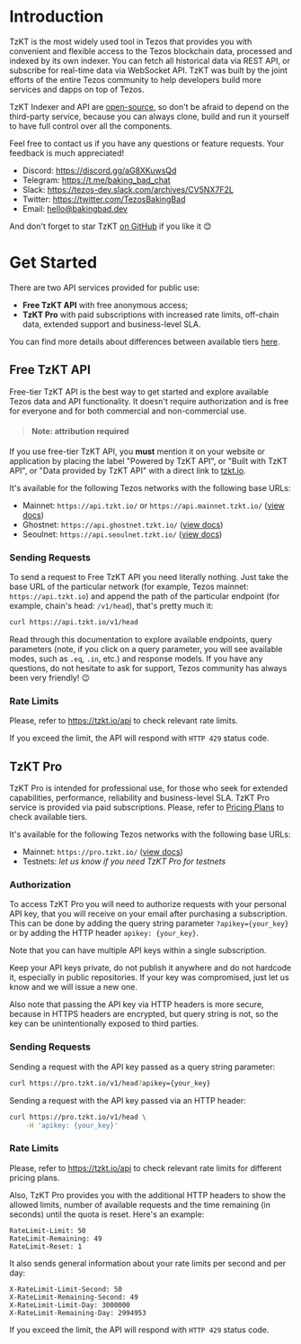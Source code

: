 ﻿# Introduction

TzKT is the most widely used tool in Tezos that provides you with convenient and flexible access to the Tezos blockchain data, processed and indexed by its own indexer. 
You can fetch all historical data via REST API, or subscribe for real-time data via WebSocket API. TzKT was built by the joint efforts of the entire Tezos community 
to help developers build more services and dapps on top of Tezos.

TzKT Indexer and API are [open-source](https://github.com/baking-bad/tzkt), so don't be afraid to depend on the third-party service,
because you can always clone, build and run it yourself to have full control over all the components.

Feel free to contact us if you have any questions or feature requests.
Your feedback is much appreciated!

- Discord: https://discord.gg/aG8XKuwsQd
- Telegram: https://t.me/baking_bad_chat
- Slack: https://tezos-dev.slack.com/archives/CV5NX7F2L
- Twitter: https://twitter.com/TezosBakingBad
- Email: hello@bakingbad.dev

And don't forget to star TzKT [on GitHub](https://github.com/baking-bad/tzkt) if you like it 😊

# Get Started

There are two API services provided for public use:
- **Free TzKT API** with free anonymous access;
- **TzKT Pro** with paid subscriptions with increased rate limits, off-chain data, extended support and business-level SLA.

You can find more details about differences between available tiers [here](https://tzkt.io/api).

## Free TzKT API

Free-tier TzKT API is the best way to get started and explore available Tezos data and API functionality.
It doesn't require authorization and is free for everyone and for both commercial and non-commercial use.

> #### Note: attribution required
If you use free-tier TzKT API, you **must** mention it on your website or application by placing the label
"Powered by TzKT API", or "Built with TzKT API", or "Data provided by TzKT API" with a direct link to [tzkt.io](https://tzkt.io).

It's available for the following Tezos networks with the following base URLs:

- Mainnet: `https://api.tzkt.io/` or `https://api.mainnet.tzkt.io/` ([view docs](https://api.tzkt.io))
- Ghostnet: `https://api.ghostnet.tzkt.io/` ([view docs](https://api.ghostnet.tzkt.io))
- Seoulnet: `https://api.seoulnet.tzkt.io/` ([view docs](https://api.seoulnet.tzkt.io))

### Sending Requests

To send a request to Free TzKT API you need literally nothing. Just take the base URL of the particular network
(for example, Tezos mainnet: `https://api.tzkt.io`) and append the path of the particular endpoint
(for example, chain's head: `/v1/head`), that's pretty much it: 

```bash
curl https://api.tzkt.io/v1/head
```

Read through this documentation to explore available endpoints, query parameters
(note, if you click on a query parameter, you will see available modes, such as `.eq`, `.in`, etc.)
and response models. If you have any questions, do not hesitate to ask for support, Tezos community has always been very friendly! 😉

### Rate Limits

Please, refer to https://tzkt.io/api to check relevant rate limits.

If you exceed the limit, the API will respond with `HTTP 429` status code.

## TzKT Pro

TzKT Pro is intended for professional use, for those who seek for extended capabilities, performance, reliability and business-level SLA.
TzKT Pro service is provided via paid subscriptions. Please, refer to [Pricing Plans](https://tzkt.io/api) to check available tiers.

It's available for the following Tezos networks with the following base URLs:

- Mainnet: `https://pro.tzkt.io/` ([view docs](https://api.tzkt.io))
- Testnets: *let us know if you need TzKT Pro for testnets*

### Authorization

To access TzKT Pro you will need to authorize requests with your personal API key, that you will receive on your email after purchasing a subscription.
This can be done by adding the query string parameter `?apikey={your_key}` or by adding the HTTP header `apikey: {your_key}`.

Note that you can have multiple API keys within a single subscription.

Keep your API keys private, do not publish it anywhere and do not hardcode it, especially in public repositories.
If your key was compromised, just let us know and we will issue a new one.

Also note that passing the API key via HTTP headers is more secure, because in HTTPS headers are encrypted,
but query string is not, so the key can be unintentionally exposed to third parties.

### Sending Requests

Sending a request with the API key passed as a query string parameter:

```bash
curl https://pro.tzkt.io/v1/head?apikey={your_key}
```

Sending a request with the API key passed via an HTTP header:

```bash
curl https://pro.tzkt.io/v1/head \
    -H 'apikey: {your_key}'
```

### Rate Limits

Please, refer to https://tzkt.io/api to check relevant rate limits for different pricing plans.

Also, TzKT Pro provides you with the additional HTTP headers to show the allowed limits, number of available requests
and the time remaining (in seconds) until the quota is reset. Here's an example:

```
RateLimit-Limit: 50
RateLimit-Remaining: 49
RateLimit-Reset: 1
```

It also sends general information about your rate limits per second and per day:

```
X-RateLimit-Limit-Second: 50
X-RateLimit-Remaining-Second: 49
X-RateLimit-Limit-Day: 3000000
X-RateLimit-Remaining-Day: 2994953
```

If you exceed the limit, the API will respond with `HTTP 429` status code.

